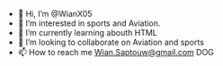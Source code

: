 - 👋 Hi, I’m @WianX05
- 👀 I’m interested in sports and Aviation. 
- 🌱 I’m currently learning abouth HTML 
- 💞️ I’m looking to collaborate on Aviation and sports 
- 📫 How to reach me Wian.Saptouw@gmail.com
DOG 

<!---
WianX05/WianX05 is a ✨ special ✨ repository because its `README.md` (this file) appears on your GitHub profile.
You can click the Preview link to take a look at your changes.
--->
